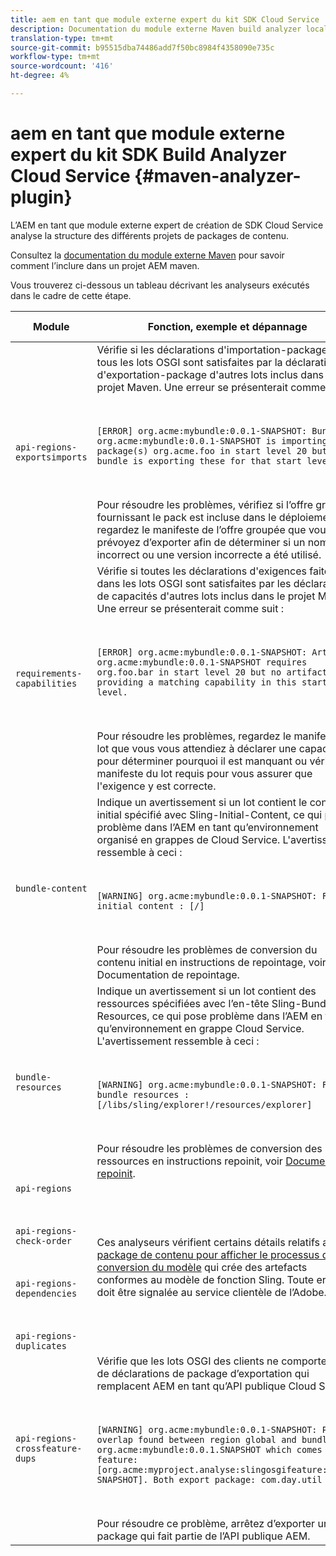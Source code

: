 ```yaml
---
title: aem en tant que module externe expert du kit SDK Cloud Service
description: Documentation du module externe Maven build analyzer local
translation-type: tm+mt
source-git-commit: b95515dba74486add7f50bc8984f4358090e735c
workflow-type: tm+mt
source-wordcount: '416'
ht-degree: 4%

---
```



# aem en tant que module externe expert du kit SDK Build Analyzer Cloud Service {#maven-analyzer-plugin}

L’AEM en tant que module externe expert de création de SDK Cloud Service analyse la structure des différents projets de packages de contenu.

Consultez la [documentation du module externe Maven](https://github.com/adobe/aemanalyser-maven-plugin/blob/main/aemanalyser-maven-plugin/README.md) pour savoir comment l’inclure dans un projet AEM maven.

Vous trouverez ci-dessous un tableau décrivant les analyseurs exécutés dans le cadre de cette étape. <!-- Note that some are executed in the local SDK, while others are only executed during the Cloud Manager pipeline deployment. -->

| Module | Fonction, exemple et dépannage | SDK local | Cloud Manager |
|---|---|---|---|
| `api-regions-exportsimports` | Vérifie si les déclarations d&#39;importation-package de tous les lots OSGI sont satisfaites par la déclaration d&#39;exportation-package d&#39;autres lots inclus dans le projet Maven. Une erreur se présenterait comme suit : <p> </p> `[ERROR] org.acme:mybundle:0.0.1-SNAPSHOT: Bundle org.acme:mybundle:0.0.1-SNAPSHOT is importing package(s) org.acme.foo in start level 20 but no bundle is exporting these for that start level.`<p> </p>Pour résoudre les problèmes, vérifiez si l’offre groupée fournissant le pack est incluse dans le déploiement ou regardez le manifeste de l’offre groupée que vous prévoyez d’exporter afin de déterminer si un nom incorrect ou une version incorrecte a été utilisé. | Oui | Oui |
| `requirements-capabilities` | Vérifie si toutes les déclarations d&#39;exigences faites dans les lots OSGI sont satisfaites par les déclarations de capacités d&#39;autres lots inclus dans le projet Maven. Une erreur se présenterait comme suit : <p> </p> `[ERROR] org.acme:mybundle:0.0.1-SNAPSHOT: Artifact org.acme:mybundle:0.0.1-SNAPSHOT requires org.foo.bar in start level 20 but no artifact is providing a matching capability in this start level.`<p> </p> Pour résoudre les problèmes, regardez le manifeste du lot que vous vous attendiez à déclarer une capacité pour déterminer pourquoi il est manquant ou vérifiez le manifeste du lot requis pour vous assurer que l&#39;exigence y est correcte. | Oui | Oui |
| `bundle-content` | Indique un avertissement si un lot contient le contenu initial spécifié avec Sling-Initial-Content, ce qui pose problème dans l’AEM en tant qu’environnement organisé en grappes de Cloud Service. L&#39;avertissement ressemble à ceci : <p> </p> `[WARNING] org.acme:mybundle:0.0.1-SNAPSHOT: Found initial content : [/]` <p> </p>Pour résoudre les problèmes de conversion du contenu initial en instructions de repointage, voir Documentation de repointage. | Oui | Oui |
| `bundle-resources` | Indique un avertissement si un lot contient des ressources spécifiées avec l’en-tête Sling-Bundle-Resources, ce qui pose problème dans l’AEM en tant qu’environnement en grappe Cloud Service. L&#39;avertissement ressemble à ceci :<p> </p> `[WARNING] org.acme:mybundle:0.0.1-SNAPSHOT: Found bundle resources : [/libs/sling/explorer!/resources/explorer]`<p> </p> Pour résoudre les problèmes de conversion des ressources en instructions repoinit, voir [Documentation repoinit](https://experienceleague.adobe.com/docs/experience-manager-cloud-service/implementing/developing/aem-project-content-package-structure.html?lang=en#repo-init). | Oui | Oui |
| `api-regions`<p> </p>`api-regions-check-order`<p> </p>`api-regions-dependencies`<p> </p>`api-regions-duplicates` | Ces analyseurs vérifient certains détails relatifs au [package de contenu pour afficher le processus de conversion du modèle](https://experienceleague.adobe.com/docs/experience-manager-cloud-service/implementing/deploying/overview.html?lang=en#deploying) qui crée des artefacts conformes au modèle de fonction Sling. Toute erreur doit être signalée au service clientèle de l’Adobe. | Oui | Oui |
| `api-regions-crossfeature-dups` | Vérifie que les lots OSGI des clients ne comportent pas de déclarations de package d’exportation qui remplacent AEM en tant qu’API publique Cloud Service<p> </p>`[WARNING] org.acme:mybundle:0.0.1-SNAPSHOT: Package overlap found between region global and bundle org.acme:mybundle:0.0.1.SNAPSHOT which comes from feature: [org.acme:myproject.analyse:slingosgifeature:0.0.1-SNAPSHOT]. Both export package: com.day.util`<p> </p>Pour résoudre ce problème, arrêtez d’exporter un package qui fait partie de l’API publique AEM. | Oui | Oui |